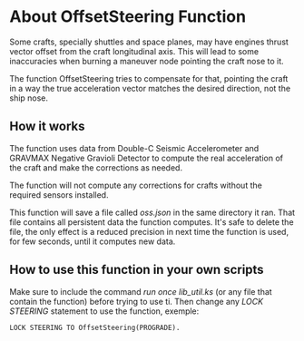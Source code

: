 About OffsetSteering Function
=============================

Some crafts, specially shuttles and space planes, may have engines thrust vector offset from the craft longitudinal axis. This will lead to some inaccuracies when burning a maneuver node pointing the craft nose to it.

The function OffsetSteering tries to compensate for that, pointing the craft in a way the true acceleration vector matches the desired direction, not the ship nose. 

How it works
------------

The function uses data from Double-C Seismic Accelerometer and GRAVMAX Negative Gravioli Detector to compute the real acceleration of the craft and make the corrections as needed. 

The function will not compute any corrections for crafts without the required sensors installed. 

This function will save a file called *oss.json* in the same directory it ran. That file contains all persistent data the function computes. It's safe to delete the file, the only effect is a reduced precision in next time the function is used, for few seconds, until it computes new data.

How to use this function in your own scripts
--------------------------------------------

Make sure to include the command *run once lib_util.ks* (or any file that contain the function) before trying to use ti.
Then change any *LOCK STEERING* statement to use the function, exemple:

	LOCK STEERING TO OffsetSteering(PROGRADE).
	
